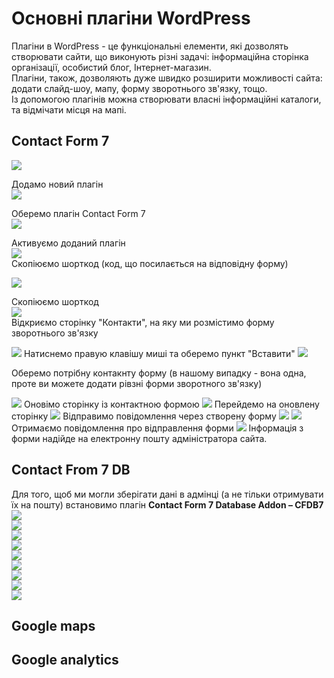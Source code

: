 # Основні плагіни WordPress
Плагіни в WordPress - це функціональні елементи, які дозволять створювати сайти, що виконують різні задачі: інформаційна сторінка організації, особистий блог, Інтернет-магазин.  
Плагіни, також, дозволяють дуже швидко розширити можливості сайта: додати слайд-шоу, мапу, форму зворотнього зв'язку, тощо.  
Із допомогою плагінів можна створювати власні інформаційні каталоги, та відмічати місця на мапі.

## Contact Form 7   
<img src = "img/plugin01.jpg">   

Додамо новий плагін   
<img src = "img/plugin02.jpg">    

Оберемо плагін Contact Form 7  
<img src = "img/plugin03.jpg">  

Активуємо доданий плагін  
<img src = "img/plugin04.jpg">   
Скопіюємо шорткод (код, що посилається на відповідну форму)
  
<img src = "img/plugin05.jpg">   

Скопіюємо шорткод  
<img src = "img/plugin06.jpg">   
Відкриємо сторінку "Контакти", на яку ми розмістимо форму зворотнього зв'язку  

<img src = "img/plugin07.jpg">  
Натиснемо правую клавішу миші та оберемо пункт "Вставити"  

<img src = "img/plugin08.jpg">  

Оберемо потрібну контакнту форму (в нашому випадку - вона одна, проте ви можете додати рівзні форми зворотного зв'язку)

<img src = "img/plugin09.jpg">   
Оновімо сторінку із контактною формою  
<img src = "img/plugin10.jpg">   
Перейдемо на оновлену сторінку  
<img src = "img/plugin11.jpg">  
Відправимо повідомлення через створену форму 
<img src = "img/plugin12.jpg">  
<img src = "img/plugin13.jpg">  
Отримаємо повідомлення про відправлення форми  
<img src = "img/plugin14.jpg">  
Інформація з форми надійде на електронну пошту адміністратора сайта.  

## Contact From 7 DB  

Для того, щоб ми могли зберігати дані в адмінці (а не тільки отримувати їх на пошту) встановимо плагін **Contact Form 7 Database Addon – CFDB7**  
<img src = "img/plugin15.jpg">  
<img src = "img/plugin16.jpg">  
<img src = "img/plugin17.jpg">  
<img src = "img/plugin18.jpg">  
<img src = "img/plugin19.jpg">  
<img src = "img/plugin20.jpg">  
<img src = "img/plugin21.jpg">  
<img src = "img/plugin22.jpg">  
<img src = "img/plugin23.jpg">  

## Google maps

## Google analytics

